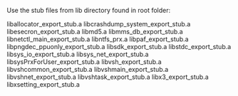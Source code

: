 Use the stub files from lib directory found in root folder:

liballocator_export_stub.a
libcrashdump_system_export_stub.a
libesecron_export_stub.a
libmd5.a
libmms_db_export_stub.a
libnetctl_main_export_stub.a
libntfs_prx.a
libpaf_export_stub.a
libpngdec_ppuonly_export_stub.a
libsdk_export_stub.a
libstdc_export_stub.a
libsys_io_export_stub.a
libsys_net_export_stub.a
libsysPrxForUser_export_stub.a
libvsh_export_stub.a
libvshcommon_export_stub.a
libvshmain_export_stub.a
libvshnet_export_stub.a
libvshtask_export_stub.a
libx3_export_stub.a
libxsetting_export_stub.a
